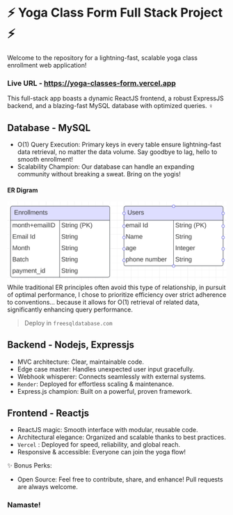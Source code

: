 # ⚡️ Yoga Class Form Full Stack Project ⚡️

Welcome to the repository for a lightning-fast, scalable yoga class enrollment web application!

### Live URL - https://yoga-classes-form.vercel.app


This full-stack app boasts a dynamic ReactJS frontend, a robust ExpressJS backend, and a blazing-fast MySQL database with optimized queries. ‍♀️

## Database - MySQL

- O(1) Query Execution: Primary keys in every table ensure lightning-fast data retrieval, no matter the data volume. Say goodbye to lag, hello to smooth enrollment!
- Scalability Champion: Our database can handle an expanding community without breaking a sweat. Bring on the yogis!

#### ER Digram 

![ER_digram](img/ER_digram.png)
While traditional ER principles often avoid this type of relationship, in pursuit of optimal performance, I chose to prioritize efficiency over strict adherence to conventions... because it allows for O(1) retrieval of related data, significantly enhancing query performance.

> Deploy in `freesqldatabase.com`




## Backend - Nodejs, Expressjs

- MVC architecture: Clear, maintainable code.
- Edge case master: Handles unexpected user input gracefully.
- Webhook whisperer: Connects seamlessly with external systems.
- `Render`: Deployed for effortless scaling & maintenance.
- Express.js champion: Built on a powerful, proven framework.



## Frontend - Reactjs


- ReactJS magic: Smooth interface with modular, reusable code.
- Architectural elegance: Organized and scalable thanks to best practices.
- `Vercel` : Deployed for speed, reliability, and global reach.
- Responsive & accessible: Everyone can join the yoga flow!



✨ Bonus Perks:

- Open Source: Feel free to contribute, share, and enhance! Pull requests are always welcome.




### Namaste!